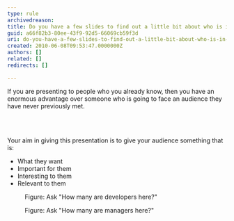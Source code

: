 ```yaml
---
type: rule
archivedreason: 
title: Do you have a few slides to find out a little bit about who is in your audience?
guid: a66f82b3-80ee-43f9-92d5-66069cb59f3d
uri: do-you-have-a-few-slides-to-find-out-a-little-bit-about-who-is-in-your-audience
created: 2010-06-08T09:53:47.0000000Z
authors: []
related: []
redirects: []

---
```




  <p>If you are presenting to people who you already know, then you have an enormous advantage over someone who is going to face an audience they have never previously met.</p>

<br><excerpt class='endintro'></excerpt><br>

  <p>Your aim in giving this presentation is to give your audience something that is&#58;</p>
<ul>
    <li>What they want </li>
    <li>Important for them </li>
    <li>Interesting to them </li>
    <li>Relevant to them </li>
</ul>
<dl>
    <dt><img alt="" class="ms-rteCustom-ImageArea" src="/Communication/RulesToBetterPowerpointPresentations/PublishingImages/developer.gif" /> </dt>
    <dd class="ms-rteCustom-FigureNormal">Figure&#58; Ask &quot;How many are developers here?&quot;</dd>
</dl>
<dl>
    <dt><img alt="" class="ms-rteCustom-ImageArea" src="/Communication/RulesToBetterPowerpointPresentations/PublishingImages/manager.gif" /> </dt>
    <dd class="ms-rteCustom-FigureNormal">Figure&#58; Ask &quot;How many are managers here?&quot;</dd>
</dl>



